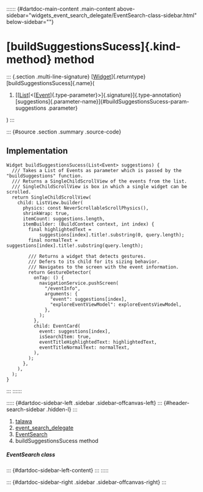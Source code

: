 :::::: {#dartdoc-main-content .main-content above-sidebar="widgets_event_search_delegate/EventSearch-class-sidebar.html" below-sidebar=""}
<div>

# [buildSuggestionsSucess]{.kind-method} method

</div>

::: {.section .multi-line-signature}
[[Widget](https://api.flutter.dev/flutter/widgets/Widget-class.html)]{.returntype}
[buildSuggestionsSucess]{.name}(

1.  [[[List](https://api.flutter.dev/flutter/dart-core/List-class.html)[\<[[Event](../../models_events_event_model/Event-class.html)]{.type-parameter}\>]{.signature}]{.type-annotation}
    [suggestions]{.parameter-name}]{#buildSuggestionsSucess-param-suggestions
    .parameter}

)
:::

::: {#source .section .summary .source-code}
## Implementation

``` language-dart
Widget buildSuggestionsSucess(List<Event> suggestions) {
  /// Takes a List of Events as parameter which is passed by the "buildSuggestions" function.
  /// Returns a SingleChildScrollView of the events from the list.
  /// SingleChildScrollView is box in which a single widget can be scrolled.
  return SingleChildScrollView(
    child: ListView.builder(
      physics: const NeverScrollableScrollPhysics(),
      shrinkWrap: true,
      itemCount: suggestions.length,
      itemBuilder: (BuildContext context, int index) {
        final highlightedText =
            suggestions[index].title!.substring(0, query.length);
        final normalText = suggestions[index].title!.substring(query.length);

        /// Returns a widget that detects gestures.
        /// Defers to its child for its sizing behavior.
        /// Navigates to the screen with the event information.
        return GestureDetector(
          onTap: () {
            navigationService.pushScreen(
              "/eventInfo",
              arguments: {
                "event": suggestions[index],
                "exploreEventViewModel": exploreEventsViewModel,
              },
            );
          },
          child: EventCard(
            event: suggestions[index],
            isSearchItem: true,
            eventTitleHighlightedText: highlightedText,
            eventTitleNormalText: normalText,
          ),
        );
      },
    ),
  );
}
```
:::
::::::

::::: {#dartdoc-sidebar-left .sidebar .sidebar-offcanvas-left}
::: {#header-search-sidebar .hidden-l}
:::

1.  [talawa](../../index.html)
2.  [event_search_delegate](../../widgets_event_search_delegate/)
3.  [EventSearch](../../widgets_event_search_delegate/EventSearch-class.html)
4.  buildSuggestionsSucess method

##### EventSearch class

::: {#dartdoc-sidebar-left-content}
:::
:::::

::: {#dartdoc-sidebar-right .sidebar .sidebar-offcanvas-right}
:::
